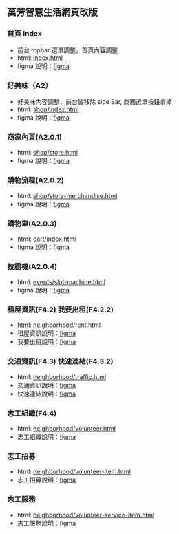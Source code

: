 ## 萬芳智慧生活網頁改版

### 首頁 index
- 前台 topbar 選單調整，首頁內容調整
- html: [index.html](./index.html)
- figma 說明：[figma](https://www.figma.com/file/Tliz0lio6MXsr2kJH8U8cT/?node-id=85%3A4093)

### 好美味（A2）
- 好美味內容調整，前台皆移除 side Bar, 商圈選單按鈕拿掉
- html: [shop/index.html](./shop/index.html)
- figma 說明：[figma](https://www.figma.com/file/Tliz0lio6MXsr2kJH8U8cT/%E8%90%AC%E8%8A%B3%E7%A4%BA%E6%84%8F%E5%9C%96?node-id=75%3A3034)

### 商家內頁(A2.0.1)
- html: [shop/store.html](./shop/store.html)
- figma 說明：[figma](https://www.figma.com/file/Tliz0lio6MXsr2kJH8U8cT/%E8%90%AC%E8%8A%B3%E7%A4%BA%E6%84%8F%E5%9C%96?node-id=76%3A3055)

### 購物流程(A2.0.2)
- html: [shop/store-merchandise.html](./shop/store-merchandise.html)
- figma 說明：[figma](https://www.figma.com/file/Tliz0lio6MXsr2kJH8U8cT/%E8%90%AC%E8%8A%B3%E7%A4%BA%E6%84%8F%E5%9C%96?node-id=76%3A3891)

### 購物車(A2.0.3)
- html: [cart/index.html](./cart/index.html)
- figma 說明：[figma](https://www.figma.com/file/Tliz0lio6MXsr2kJH8U8cT/%E8%90%AC%E8%8A%B3%E7%A4%BA%E6%84%8F%E5%9C%96?node-id=85%3A3986)

### 拉霸機(A2.0.4)
- html: [events/slot-machine.html](./events/slot-machine.html)
- figma 說明：[figma](https://www.figma.com/file/Tliz0lio6MXsr2kJH8U8cT/%E8%90%AC%E8%8A%B3%E7%A4%BA%E6%84%8F%E5%9C%96?node-id=127%3A5053)

### 租屋資訊(F4.2) 我要出租(F4.2.2)
- html: [neighborhood/rent.html](./neighborhood/rent.html)
- 租屋資訊說明：[figma](https://www.figma.com/file/Tliz0lio6MXsr2kJH8U8cT/%E8%90%AC%E8%8A%B3%E7%A4%BA%E6%84%8F%E5%9C%96?node-id=101%3A4309)
- 我要出租說明：[figma](https://www.figma.com/file/Tliz0lio6MXsr2kJH8U8cT/%E8%90%AC%E8%8A%B3%E7%A4%BA%E6%84%8F%E5%9C%96?node-id=101%3A5376)

### 交通資訊(F4.3) 快速連結(F4.3.2)
- html: [neighborhood/traffic.html](./neighborhood/traffic.html)
- 交通資訊說明：[figma](https://www.figma.com/file/Tliz0lio6MXsr2kJH8U8cT/%E8%90%AC%E8%8A%B3%E7%A4%BA%E6%84%8F%E5%9C%96?node-id=205%3A6846)
- 快速連結說明：[figma](https://www.figma.com/file/Tliz0lio6MXsr2kJH8U8cT/%E8%90%AC%E8%8A%B3%E7%A4%BA%E6%84%8F%E5%9C%96?node-id=170%3A6490)

### 志工組織(F4.4)
- html: [neighborhood/volunteer.html](./neighborhood/volunteer.html)
- 志工組織說明：[figma](https://www.figma.com/file/Tliz0lio6MXsr2kJH8U8cT/%E8%90%AC%E8%8A%B3%E7%A4%BA%E6%84%8F%E5%9C%96?node-id=156%3A5867)

### 志工招募
- html: [neighborhood/volunteer-item.html](./neighborhood/volunteer-item.html)
- 志工招募說明：[figma](https://www.figma.com/file/Tliz0lio6MXsr2kJH8U8cT/%E8%90%AC%E8%8A%B3%E7%A4%BA%E6%84%8F%E5%9C%96?node-id=417%3A16570)

### 志工服務
- html: [neighborhood/volunteer-service-item.html](./neighborhood/volunteer-service-item.html)
- 志工服務說明：[figma](https://www.figma.com/file/Tliz0lio6MXsr2kJH8U8cT/%E8%90%AC%E8%8A%B3%E7%A4%BA%E6%84%8F%E5%9C%96?node-id=157%3A5912)

